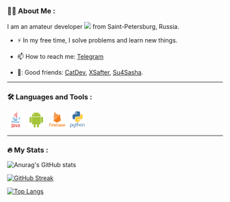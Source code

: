### :man_technologist: About Me :
I am an amateur developer <img src="https://media.giphy.com/media/WUlplcMpOCEmTGBtBW/giphy.gif" width="30"> from Saint-Petersburg, Russia.

- :zap: In my free time, I solve problems and learn new things.

- :mailbox: How to reach me: [Telegram](https://t.me/lypoka)

- 🙌: Good friends: [CatDev](https://github.com/whynotlol1), [XSafter](https://github.com/xsafter), [Su4Sasha](https://github.com/su4sasha).


---
### :hammer_and_wrench: Languages and Tools :
<div>
  <img src="https://github.com/devicons/devicon/blob/master/icons/java/java-original-wordmark.svg" title="Java" alt="Java" width="40" height="40"/>&nbsp;
  <img src="https://github.com/devicons/devicon/blob/master/icons/android/android-plain.svg" title="Android" alt="Android" width="40" height="40"/>&nbsp;
  <img src="https://github.com/devicons/devicon/blob/master/icons/firebase/firebase-plain-wordmark.svg" title="Firebase" alt="Firebase" width="40" height="40"/>&nbsp;
  <img src="https://github.com/devicons/devicon/blob/master/icons/python/python-original-wordmark.svg" title="Python" alt="Python" width="40" height="40"/>&nbsp;
<div>
  
---  
  
### :fire: My Stats :
  ![Anurag's GitHub stats](https://github-readme-stats-sigma-five.vercel.app/api?username=artkegor&show_icons=true&theme=dark&icon_color=f78a00)
 
  [![GitHub Streak](http://github-readme-streak-stats.herokuapp.com?user=artkegor&theme=dark)](https://git.io/streak-stats)
  
  [![Top Langs](https://github-readme-stats-sigma-five.vercel.app/api/top-langs/?username=artkegor&theme=dark)](https://github.com/anuraghazra/github-readme-stats)
  
 
[//]: <> (github-readme-stats-sigma-five.vercel.app)
[//]: <> (github-readme-stats.vercel.app)
